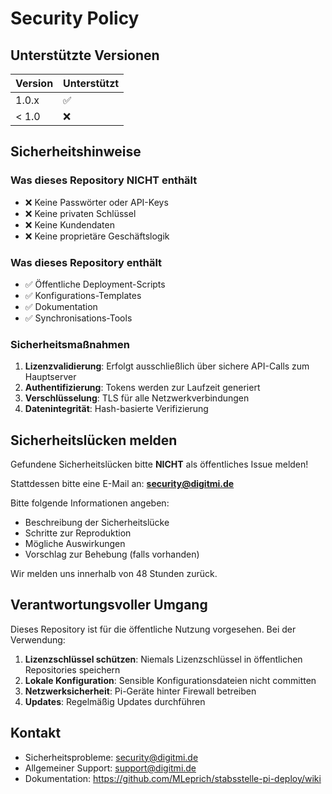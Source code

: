 # Security Policy

## Unterstützte Versionen

| Version | Unterstützt        |
| ------- | ------------------ |
| 1.0.x   | :white_check_mark: |
| < 1.0   | :x:                |

## Sicherheitshinweise

### Was dieses Repository NICHT enthält

- ❌ Keine Passwörter oder API-Keys
- ❌ Keine privaten Schlüssel
- ❌ Keine Kundendaten
- ❌ Keine proprietäre Geschäftslogik

### Was dieses Repository enthält

- ✅ Öffentliche Deployment-Scripts
- ✅ Konfigurations-Templates
- ✅ Dokumentation
- ✅ Synchronisations-Tools

### Sicherheitsmaßnahmen

1. **Lizenzvalidierung**: Erfolgt ausschließlich über sichere API-Calls zum Hauptserver
2. **Authentifizierung**: Tokens werden zur Laufzeit generiert
3. **Verschlüsselung**: TLS für alle Netzwerkverbindungen
4. **Datenintegrität**: Hash-basierte Verifizierung

## Sicherheitslücken melden

Gefundene Sicherheitslücken bitte **NICHT** als öffentliches Issue melden!

Stattdessen bitte eine E-Mail an: **security@digitmi.de**

Bitte folgende Informationen angeben:
- Beschreibung der Sicherheitslücke
- Schritte zur Reproduktion
- Mögliche Auswirkungen
- Vorschlag zur Behebung (falls vorhanden)

Wir melden uns innerhalb von 48 Stunden zurück.

## Verantwortungsvoller Umgang

Dieses Repository ist für die öffentliche Nutzung vorgesehen. Bei der Verwendung:

1. **Lizenzschlüssel schützen**: Niemals Lizenzschlüssel in öffentlichen Repositories speichern
2. **Lokale Konfiguration**: Sensible Konfigurationsdateien nicht committen
3. **Netzwerksicherheit**: Pi-Geräte hinter Firewall betreiben
4. **Updates**: Regelmäßig Updates durchführen

## Kontakt

- Sicherheitsprobleme: security@digitmi.de
- Allgemeiner Support: support@digitmi.de
- Dokumentation: https://github.com/MLeprich/stabsstelle-pi-deploy/wiki